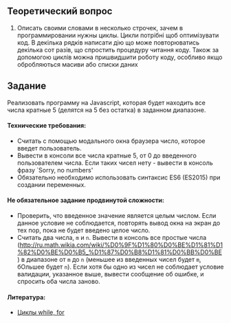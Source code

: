 ## Теоретический вопрос

1. Описать своими словами в несколько строчек, зачем в программировании нужны циклы.
Цикли потрібні щоб оптимізувати код. В декілька рядків написати дію що може повторюватись декілька сот разів, що спростить процедуру читання коду. Також за допомогою циклів можна пришвидшити роботу коду, особливо якщо обробляються масиви або списки даних

## Задание

Реализовать программу на Javascript, которая будет находить все числа кратные 5 (делятся на 5 без остатка) в заданном диапазоне.

#### Технические требования:
- Считать с помощью модального окна браузера число, которое введет пользователь. 
- Вывести в консоли все числа кратные 5, от 0 до введенного пользователем числа. Если таких чисел нету - вывести в консоль фразу `Sorry, no numbers'
- Обязательно необходимо использовать синтаксис ES6 (ES2015) при создании переменных.

#### Не обязательное задание продвинутой сложности:
- Проверить, что введенное значение является целым числом. Если данное условие не соблюдается, повторять вывод окна на экран до тех пор, пока не будет введено целое число.
- Считать два числа, `m` и `n`. Вывести в консоль все простые числа (http://ru.math.wikia.com/wiki/%D0%9F%D1%80%D0%BE%D1%81%D1%82%D0%BE%D0%B5_%D1%87%D0%B8%D1%81%D0%BB%D0%BE) в диапазоне от `m` до `n` (меньшее из введенных чисел будет `m`, бОльшее будет `n`). Если хотя бы одно из чисел не соблюдает условие валидации, указанное выше, вывести сообщение об ошибке, и спросить оба числа заново.

#### Литература:
- [Циклы while, for](https://learn.javascript.ru/while-for)